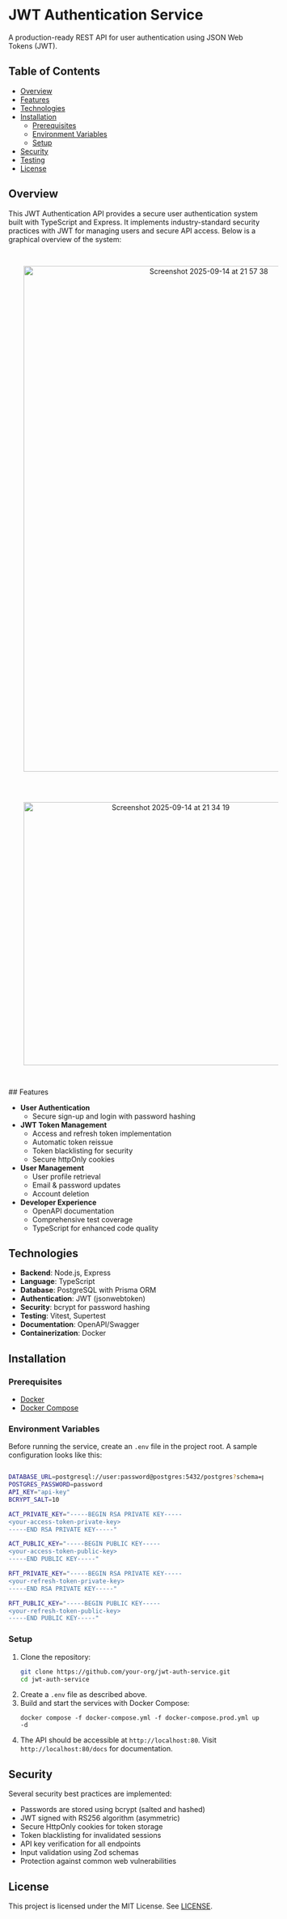 # JWT Authentication Service

A production-ready REST API for user authentication using JSON Web Tokens (JWT).

## Table of Contents

- [Overview](#overview)
- [Features](#features)
- [Technologies](#technologies)
- [Installation](#installation)
  - [Prerequisites](#prerequisites)
  - [Environment Variables](#environment-variables)
  - [Setup](#setup)
- [Security](#security)
- [Testing](#testing)
- [License](#license)

## Overview

This JWT Authentication API provides a secure user authentication system built with TypeScript and Express. It implements industry-standard security practices with JWT for managing users and secure API access. Below is a graphical overview of the system:

<p align="center">
  <img 
    src="https://github.com/user-attachments/assets/71a052bf-72a6-4b5c-9ca5-bb76b4bc1ee7" 
    alt="Screenshot 2025-09-14 at 21 57 38" 
    width="717" height="999" 
    style="padding: 30px;" 
  />
  <img 
    src="https://github.com/user-attachments/assets/7e02e18a-f534-4d1f-b6ff-207ad563cd80" 
    alt="Screenshot 2025-09-14 at 21 34 19" 
    width="566" height="520" 
    style="padding: 30px;" 
  />
</p>
## Features

- **User Authentication**
  - Secure sign-up and login with password hashing
- **JWT Token Management**
  - Access and refresh token implementation
  - Automatic token reissue
  - Token blacklisting for security
  - Secure httpOnly cookies
- **User Management**
  - User profile retrieval
  - Email & password updates
  - Account deletion
- **Developer Experience**
  - OpenAPI documentation
  - Comprehensive test coverage
  - TypeScript for enhanced code quality

## Technologies

- **Backend**: Node.js, Express
- **Language**: TypeScript
- **Database**: PostgreSQL with Prisma ORM
- **Authentication**: JWT (jsonwebtoken)
- **Security**: bcrypt for password hashing
- **Testing**: Vitest, Supertest
- **Documentation**: OpenAPI/Swagger
- **Containerization**: Docker

## Installation

### Prerequisites

- [Docker](https://docs.docker.com/get-docker/)
- [Docker Compose](https://docs.docker.com/compose/install/)

### Environment Variables

Before running the service, create an `.env` file in the project root. A sample configuration looks like this:

```bash

DATABASE_URL=postgresql://user:password@postgres:5432/postgres?schema=public
POSTGRES_PASSWORD=password
API_KEY="api-key"
BCRYPT_SALT=10

ACT_PRIVATE_KEY="-----BEGIN RSA PRIVATE KEY-----
<your-access-token-private-key>
-----END RSA PRIVATE KEY-----"

ACT_PUBLIC_KEY="-----BEGIN PUBLIC KEY-----
<your-access-token-public-key>
-----END PUBLIC KEY-----"

RFT_PRIVATE_KEY="-----BEGIN RSA PRIVATE KEY-----
<your-refresh-token-private-key>
-----END RSA PRIVATE KEY-----"

RFT_PUBLIC_KEY="-----BEGIN PUBLIC KEY-----
<your-refresh-token-public-key>
-----END PUBLIC KEY-----"
```

### Setup

1. Clone the repository:
   ```bash
   git clone https://github.com/your-org/jwt-auth-service.git
   cd jwt-auth-service
   ```
2. Create a `.env` file as described above.
3. Build and start the services with Docker Compose:
   ```
   docker compose -f docker-compose.yml -f docker-compose.prod.yml up -d
   ```
4. The API should be accessible at `http://localhost:80`. Visit `http://localhost:80/docs` for documentation.

## Security

Several security best practices are implemented:

- Passwords are stored using bcrypt (salted and hashed)
- JWT signed with RS256 algorithm (asymmetric)
- Secure HttpOnly cookies for token storage
- Token blacklisting for invalidated sessions
- API key verification for all endpoints
- Input validation using Zod schemas
- Protection against common web vulnerabilities

## License

This project is licensed under the MIT License. See [LICENSE](./LICENSE).
